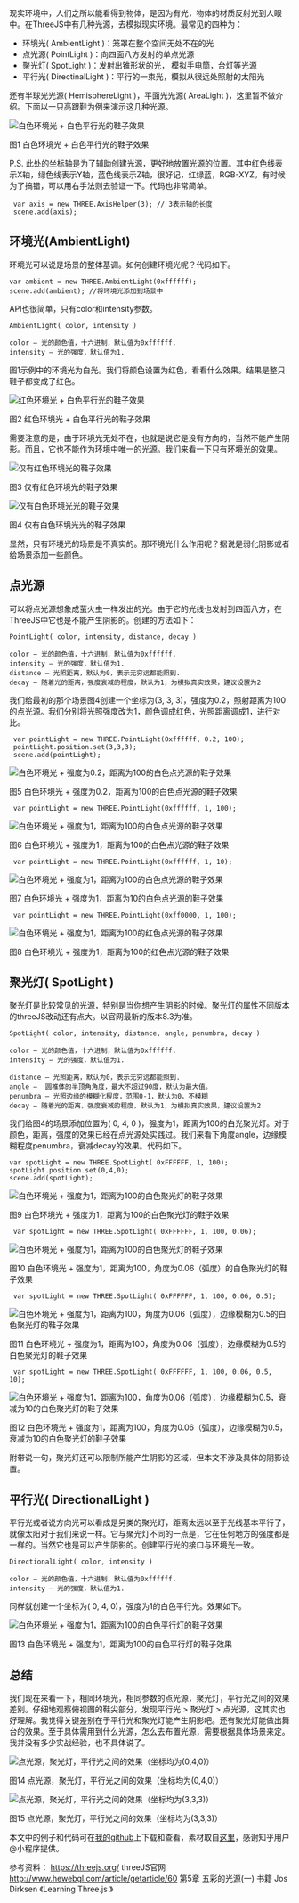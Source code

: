 现实环境中，人们之所以能看得到物体，是因为有光，物体的材质反射光到人眼中。在ThreeJS中有几种光源，去模拟现实环境。最常见的四种为：

+ 环境光( AmbientLight )：笼罩在整个空间无处不在的光
+ 点光源( PointLight )：向四面八方发射的单点光源
+ 聚光灯( SpotLight )：发射出锥形状的光， 模拟手电筒，台灯等光源
+ 平行光( DirectinalLight )：平行的一束光，模拟从很远处照射的太阳光

还有半球光光源( HemisphereLight )，平面光光源( AreaLight )，这里暂不做介绍。下面以一只高跟鞋为例来演示这几种光源。

![白色环境光 + 白色平行光的鞋子效果](http://img.blog.csdn.net/20170216100706703?watermark/2/text/aHR0cDovL2Jsb2cuY3Nkbi5uZXQvZmVuNzQ3MDQyNzk2/font/5a6L5L2T/fontsize/400/fill/I0JBQkFCMA==/dissolve/70/gravity/SouthEast)

图1 白色环境光 + 白色平行光的鞋子效果

P.S. 此处的坐标轴是为了辅助创建光源，更好地放置光源的位置。其中红色线表示X轴，绿色线表示Y轴，蓝色线表示Z轴，很好记，红绿蓝，RGB-XYZ。有时候为了搞错，可以用右手法则去验证一下。代码也非常简单。

     var axis = new THREE.AxisHelper(3); // 3表示轴的长度
     scene.add(axis);

## 环境光(AmbientLight)

环境光可以说是场景的整体基调。如何创建环境光呢？代码如下。

	var ambient = new THREE.AmbientLight(0xffffff);
	scene.add(ambient); //将环境光添加到场景中

API也很简单，只有color和intensity参数。

	AmbientLight( color, intensity )
	
	color — 光的颜色值，十六进制，默认值为0xffffff.
	intensity — 光的强度，默认值为1.  

图1示例中的环境光为白光。我们将颜色设置为红色，看看什么效果。结果是整只鞋子都变成了红色。

![红色环境光 + 白色平行光的鞋子效果](http://img.blog.csdn.net/20170216100753095?watermark/2/text/aHR0cDovL2Jsb2cuY3Nkbi5uZXQvZmVuNzQ3MDQyNzk2/font/5a6L5L2T/fontsize/400/fill/I0JBQkFCMA==/dissolve/70/gravity/SouthEast)

图2  红色环境光 + 白色平行光的鞋子效果

需要注意的是，由于环境光无处不在，也就是说它是没有方向的，当然不能产生阴影。而且，它也不能作为环境中唯一的光源。我们来看一下只有环境光的效果。

![仅有红色环境光的鞋子效果](http://img.blog.csdn.net/20170216100816605?watermark/2/text/aHR0cDovL2Jsb2cuY3Nkbi5uZXQvZmVuNzQ3MDQyNzk2/font/5a6L5L2T/fontsize/400/fill/I0JBQkFCMA==/dissolve/70/gravity/SouthEast)

图3  仅有红色环境光的鞋子效果

![仅有白色环境光光的鞋子效果](http://img.blog.csdn.net/20170216100831908?watermark/2/text/aHR0cDovL2Jsb2cuY3Nkbi5uZXQvZmVuNzQ3MDQyNzk2/font/5a6L5L2T/fontsize/400/fill/I0JBQkFCMA==/dissolve/70/gravity/SouthEast)

图4  仅有白色环境光光的鞋子效果

显然，只有环境光的场景是不真实的。那环境光什么作用呢？据说是弱化阴影或者给场景添加一些颜色。 
     
## 点光源

可以将点光源想象成萤火虫一样发出的光。由于它的光线也发射到四面八方，在ThreeJS中它也是不能产生阴影的。创建的方法如下：

	PointLight( color, intensity, distance, decay )
	
	color — 光的颜色值，十六进制，默认值为0xffffff.
	intensity — 光的强度，默认值为1.   
	distance — 光照距离，默认为0，表示无穷远都能照到.
	decay — 随着光的距离，强度衰减的程度，默认为1，为模拟真实效果，建议设置为2

我们给最初的那个场景图4创建一个坐标为(3, 3, 3)，强度为0.2，照射距离为100的点光源。我们分别将光照强度改为1，颜色调成红色，光照距离调成1，进行对比。 

     var pointLight = new THREE.PointLight(0xffffff, 0.2, 100);
     pointLight.position.set(3,3,3);
     scene.add(pointLight);
![白色环境光 + 强度为0.2，距离为100的白色点光源的鞋子效果](http://img.blog.csdn.net/20170216101026107?watermark/2/text/aHR0cDovL2Jsb2cuY3Nkbi5uZXQvZmVuNzQ3MDQyNzk2/font/5a6L5L2T/fontsize/400/fill/I0JBQkFCMA==/dissolve/70/gravity/SouthEast)

图5  白色环境光 + 强度为0.2，距离为100的白色点光源的鞋子效果

     var pointLight = new THREE.PointLight(0xffffff, 1, 100);
 ![白色环境光 + 强度为1，距离为100的白色点光源的鞋子效果](http://img.blog.csdn.net/20170216101219873?watermark/2/text/aHR0cDovL2Jsb2cuY3Nkbi5uZXQvZmVuNzQ3MDQyNzk2/font/5a6L5L2T/fontsize/400/fill/I0JBQkFCMA==/dissolve/70/gravity/SouthEast)

图6  白色环境光 + 强度为1，距离为100的白色点光源的鞋子效果

     var pointLight = new THREE.PointLight(0xffffff, 1, 10);
     
![白色环境光 + 强度为1，距离为100的白色点光源的鞋子效果](http://img.blog.csdn.net/20170216101109989?watermark/2/text/aHR0cDovL2Jsb2cuY3Nkbi5uZXQvZmVuNzQ3MDQyNzk2/font/5a6L5L2T/fontsize/400/fill/I0JBQkFCMA==/dissolve/70/gravity/SouthEast)

图7  白色环境光 + 强度为1，距离为10的白色点光源的鞋子效果

     var pointLight = new THREE.PointLight(0xff0000, 1, 100);
 
 ![白色环境光 + 强度为1，距离为100的红色点光源的鞋子效果](http://img.blog.csdn.net/20170216101139334?watermark/2/text/aHR0cDovL2Jsb2cuY3Nkbi5uZXQvZmVuNzQ3MDQyNzk2/font/5a6L5L2T/fontsize/400/fill/I0JBQkFCMA==/dissolve/70/gravity/SouthEast)

图8  白色环境光 + 强度为1，距离为100的红色点光源的鞋子效果

## 聚光灯( SpotLight )

聚光灯是比较常见的光源，特别是当你想产生阴影的时候。聚光灯的属性不同版本的threeJS改动还有点大。以官网最新的版本8.3为准。

	SpotLight( color, intensity, distance, angle, penumbra, decay )
	
	color — 光的颜色值，十六进制，默认值为0xffffff.
	intensity — 光的强度，默认值为1.   
	
	distance — 光照距离，默认为0，表示无穷远都能照到.
	angle —  圆椎体的半顶角角度，最大不超过90度，默认为最大值。
	penumbra — 光照边缘的模糊化程度，范围0-1，默认为0，不模糊
	decay — 随着光的距离，强度衰减的程度，默认为1，为模拟真实效果，建议设置为2 

我们给图4的场景添加位置为( 0, 4, 0 )，强度为1，距离为100的白光聚光灯。对于颜色，距离，强度的效果已经在点光源处实践过。我们来看下角度angle，边缘模糊程度penumbra，衰减decay的效果。代码如下。

    var spotLight = new THREE.SpotLight( 0xFFFFFF, 1, 100);
    spotLight.position.set(0,4,0);  
    scene.add(spotLight);
![白色环境光 + 强度为1，距离为100的白色聚光灯的鞋子效果](http://img.blog.csdn.net/20170216101301639?watermark/2/text/aHR0cDovL2Jsb2cuY3Nkbi5uZXQvZmVuNzQ3MDQyNzk2/font/5a6L5L2T/fontsize/400/fill/I0JBQkFCMA==/dissolve/70/gravity/SouthEast)

图9 白色环境光 + 强度为1，距离为100的白色聚光灯的鞋子效果

     var spotLight = new THREE.SpotLight( 0xFFFFFF, 1, 100, 0.06);

 ![白色环境光 + 强度为1，距离为100的白色聚光灯的鞋子效果](http://img.blog.csdn.net/20170216101318820?watermark/2/text/aHR0cDovL2Jsb2cuY3Nkbi5uZXQvZmVuNzQ3MDQyNzk2/font/5a6L5L2T/fontsize/400/fill/I0JBQkFCMA==/dissolve/70/gravity/SouthEast)

图10 白色环境光 + 强度为1，距离为100，角度为0.06（弧度）的白色聚光灯的鞋子效果

     var spotLight = new THREE.SpotLight( 0xFFFFFF, 1, 100, 0.06, 0.5);

 ![白色环境光 + 强度为1，距离为100，角度为0.06（弧度），边缘模糊为0.5的白色聚光灯的鞋子效果](http://img.blog.csdn.net/20170216101339515?watermark/2/text/aHR0cDovL2Jsb2cuY3Nkbi5uZXQvZmVuNzQ3MDQyNzk2/font/5a6L5L2T/fontsize/400/fill/I0JBQkFCMA==/dissolve/70/gravity/SouthEast)

图11 白色环境光 + 强度为1，距离为100，角度为0.06（弧度），边缘模糊为0.5的白色聚光灯的鞋子效果

     var spotLight = new THREE.SpotLight( 0xFFFFFF, 1, 100, 0.06, 0.5, 10);

![白色环境光 + 强度为1，距离为100，角度为0.06（弧度），边缘模糊为0.5，衰减为10的白色聚光灯的鞋子效果](http://img.blog.csdn.net/20170216101353061?watermark/2/text/aHR0cDovL2Jsb2cuY3Nkbi5uZXQvZmVuNzQ3MDQyNzk2/font/5a6L5L2T/fontsize/400/fill/I0JBQkFCMA==/dissolve/70/gravity/SouthEast)

图12 白色环境光 + 强度为1，距离为100，角度为0.06（弧度），边缘模糊为0.5，衰减为10的白色聚光灯的鞋子效果

附带说一句，聚光灯还可以限制所能产生阴影的区域，但本文不涉及具体的阴影设置。

## 平行光( DirectionalLight )

平行光或者说方向光可以看成是另类的聚光灯，距离太远以至于光线基本平行了，就像太阳对于我们来说一样。它与聚光灯不同的一点是，它在任何地方的强度都是一样的。当然它也是可以产生阴影的。创建平行光的接口与环境光一致。

	DirectionalLight( color, intensity )
	
	color — 光的颜色值，十六进制，默认值为0xffffff.
	intensity — 光的强度，默认值为1.  

同样就创建一个坐标为( 0, 4, 0)，强度为1的白色平行光。效果如下。

![白色环境光 + 强度为1，距离为100的白色平行灯的鞋子效果](http://img.blog.csdn.net/20170216101435182?watermark/2/text/aHR0cDovL2Jsb2cuY3Nkbi5uZXQvZmVuNzQ3MDQyNzk2/font/5a6L5L2T/fontsize/400/fill/I0JBQkFCMA==/dissolve/70/gravity/SouthEast)

图13 白色环境光 + 强度为1，距离为100的白色平行灯的鞋子效果

## 总结

我们现在来看一下，相同环境光，相同参数的点光源，聚光灯，平行光之间的效果差别。仔细地观察俯视图的鞋尖部分，发现平行光 > 聚光灯 > 点光源，这其实也好理解。我觉得关键差别在于平行光和聚光灯能产生阴影吧。还有聚光灯能做出舞台的效果。至于具体需用到什么光源，怎么去布置光源，需要根据具体场景来定。我并没有多少实战经验，也不具体说了。

![点光源，聚光灯，平行光之间的效果（坐标均为(0,4,0)）  ](http://img.blog.csdn.net/20170216101453167?watermark/2/text/aHR0cDovL2Jsb2cuY3Nkbi5uZXQvZmVuNzQ3MDQyNzk2/font/5a6L5L2T/fontsize/400/fill/I0JBQkFCMA==/dissolve/70/gravity/SouthEast)

图14  点光源，聚光灯，平行光之间的效果（坐标均为(0,4,0)）  

![点光源，聚光灯，平行光之间的效果（坐标均为(3,3,3)）  ](http://img.blog.csdn.net/20170216101502401?watermark/2/text/aHR0cDovL2Jsb2cuY3Nkbi5uZXQvZmVuNzQ3MDQyNzk2/font/5a6L5L2T/fontsize/400/fill/I0JBQkFCMA==/dissolve/70/gravity/SouthEast)

图15  点光源，聚光灯，平行光之间的效果（坐标均为(3,3,3)）

本文中的例子和代码可在[我的github](https://wufenfen.github.io/threeJS_Demo/shoe.html)上下载和查看，素材取自[这里](http://www.zzokk.com/3dTest/xz2/xiezi.html)，感谢知乎用户@小程序提供。

参考资料：
https://threejs.org/  threeJS官网
http://www.hewebgl.com/article/getarticle/60  第5章 五彩的光源(一)
书籍 Jos Dirksen 《Learning Three.js 》
